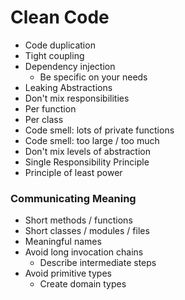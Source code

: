 # Clean Code

* Code duplication
* Tight coupling
* Dependency injection
  * Be specific on your needs
* Leaking Abstractions
* Don't mix responsibilities
 * Per function
 * Per class
* Code smell: lots of private functions
* Code smell: too large / too much
* Don't mix levels of abstraction
* Single Responsibility Principle
* Principle of least power

### Communicating Meaning

* Short methods / functions
* Short classes / modules / files
* Meaningful names
* Avoid long invocation chains
  * Describe intermediate steps
* Avoid primitive types
  * Create domain types 